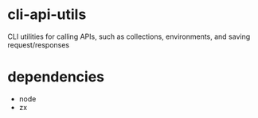 # cli-api-utils
CLI utilities for calling APIs, such as collections, environments, and saving request/responses

# dependencies 
- node
- zx